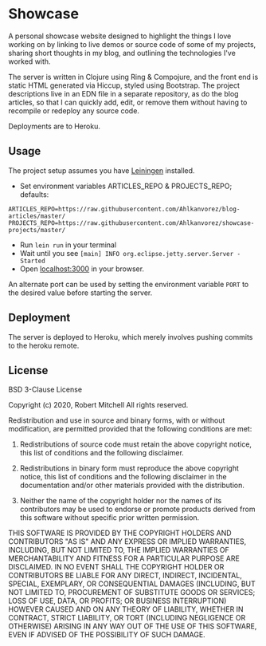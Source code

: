 # Showcase

A personal showcase website designed to highlight the things I love
working on by linking to live demos or source code of some of my
projects, sharing short thoughts in my blog, and outlining the
technologies I've worked with.

The server is written in Clojure using Ring & Compojure, and the front
end is static HTML generated via Hiccup, styled using Bootstrap. The
project descriptions live in an EDN file in a separate repository, as
do the blog articles, so that I can quickly add, edit, or remove them
without having to recompile or redeploy any source code.

Deployments are to Heroku.

## Usage

The project setup assumes you have [Leiningen](https://leiningen.org/)
installed.

- Set environment variables ARTICLES_REPO & PROJECTS_REPO; defaults:
```
ARTICLES_REPO=https://raw.githubusercontent.com/Ahlkanvorez/blog-articles/master/
PROJECTS_REPO=https://raw.githubusercontent.com/Ahlkanvorez/showcase-projects/master/
```
- Run `lein run` in your terminal
- Wait until you see `[main] INFO org.eclipse.jetty.server.Server - Started`
- Open [localhost:3000](http://localhost:3000) in your browser.

An alternate port can be used by setting the environment variable `PORT`
to the desired value before starting the server.

## Deployment

The server is deployed to Heroku, which merely involves pushing commits
to the heroku remote.

## License

BSD 3-Clause License

Copyright (c) 2020, Robert Mitchell
All rights reserved.

Redistribution and use in source and binary forms, with or without
modification, are permitted provided that the following conditions are met:

1. Redistributions of source code must retain the above copyright notice, this
   list of conditions and the following disclaimer.

2. Redistributions in binary form must reproduce the above copyright notice,
   this list of conditions and the following disclaimer in the documentation
   and/or other materials provided with the distribution.

3. Neither the name of the copyright holder nor the names of its
   contributors may be used to endorse or promote products derived from
   this software without specific prior written permission.

THIS SOFTWARE IS PROVIDED BY THE COPYRIGHT HOLDERS AND CONTRIBUTORS "AS IS"
AND ANY EXPRESS OR IMPLIED WARRANTIES, INCLUDING, BUT NOT LIMITED TO, THE
IMPLIED WARRANTIES OF MERCHANTABILITY AND FITNESS FOR A PARTICULAR PURPOSE ARE
DISCLAIMED. IN NO EVENT SHALL THE COPYRIGHT HOLDER OR CONTRIBUTORS BE LIABLE
FOR ANY DIRECT, INDIRECT, INCIDENTAL, SPECIAL, EXEMPLARY, OR CONSEQUENTIAL
DAMAGES (INCLUDING, BUT NOT LIMITED TO, PROCUREMENT OF SUBSTITUTE GOODS OR
SERVICES; LOSS OF USE, DATA, OR PROFITS; OR BUSINESS INTERRUPTION) HOWEVER
CAUSED AND ON ANY THEORY OF LIABILITY, WHETHER IN CONTRACT, STRICT LIABILITY,
OR TORT (INCLUDING NEGLIGENCE OR OTHERWISE) ARISING IN ANY WAY OUT OF THE USE
OF THIS SOFTWARE, EVEN IF ADVISED OF THE POSSIBILITY OF SUCH DAMAGE.